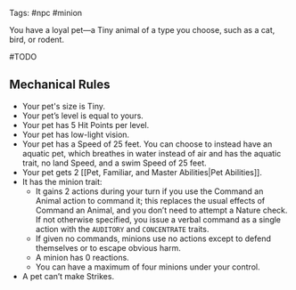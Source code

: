 Tags: #npc #minion

You have a loyal pet—a Tiny animal of a type you choose, such as a cat, bird, or rodent.

#TODO
## Mechanical Rules


- Your pet's size is Tiny.
- Your pet’s level is equal to yours.
- Your pet has 5 Hit Points per level.
- Your pet has low-light vision.
- Your pet has a Speed of 25 feet. You can choose to instead have an aquatic pet, which breathes in water instead of air and has the aquatic trait, no land Speed, and a swim Speed of 25 feet.
- Your pet gets 2 [[Pet, Familiar, and Master Abilities|Pet Abilities]].
- It has the minion trait:
	- It gains 2 actions during your turn if you use the Command an Animal action to command it; this replaces the usual effects of Command an Animal, and you don’t need to attempt a Nature check. If not otherwise specified, you issue a verbal command as a single action with the `AUDITORY` and `CONCENTRATE` traits. 
	- If given no commands, minions use no actions except to defend themselves or to escape obvious harm.
	- A minion has 0 reactions.
	- You can have a maximum of four minions under your control.  
- A pet can’t make Strikes.
  


